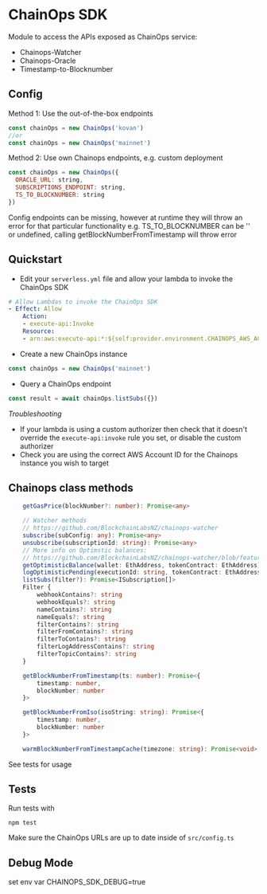 # ChainOps SDK

Module to access the APIs exposed as ChainOps service:

- Chainops-Watcher
- Chainops-Oracle
- Timestamp-to-Blocknumber

## Config

Method 1: Use the out-of-the-box endpoints

```js
const chainOps = new ChainOps('kovan')
//or
const chainOps = new ChainOps('mainnet')
```

Method 2: Use own Chainops endpoints, e.g. custom deployment

```js
const chainOps = new ChainOps({
  ORACLE_URL: string,
  SUBSCRIPTIONS_ENDPOINT: string,
  TS_TO_BLOCKNUMBER: string
})
```

Config endpoints can be missing, however at runtime they will throw an error for that particular functionality
e.g. TS_TO_BLOCKNUMBER can be '' or undefined, calling getBlockNumberFromTimestamp will throw error

## Quickstart

- Edit your `serverless.yml` file and allow your lambda to invoke the ChainOps SDK

```yml
# Allow Lambdas to invoke the ChainOps SDK
- Effect: Allow
    Action:
    - execute-api:Invoke
    Resource:
    - arn:aws:execute-api:*:${self:provider.environment.CHAINOPS_AWS_ACC}:*/*/*/*
```

- Create a new ChainOps instance

```js
const chainOps = new ChainOps('mainnet')
```

- Query a ChainOps endpoint

```js
const result = await chainOps.listSubs({})
```

*Troubleshooting*

- If your lambda is using a custom authorizer then check that it doesn't override the `execute-api:invoke` rule you set, or disable the custom authorizer
- Check you are using the correct AWS Account ID for the Chainops instance you wish to target

## Chainops class methods

```typescript
    getGasPrice(blockNumber?: number): Promise<any>

    // Watcher methods
    // https://github.com/BlockchainLabsNZ/chainops-watcher
    subscribe(subConfig: any): Promise<any>
    unsubscribe(subscriptionId: string): Promise<any>
    // More info on Optimstic balances:
    // https://github.com/BlockchainLabsNZ/chainops-watcher/blob/feature/optimistic/OptimisticBalances.md
    getOptimisticBalance(wallet: EthAddress, tokenContract: EthAddress): Promise<string>
    logOptimisticPending(executionId: string, tokenContract: EthAddress, senderAddress: EthAddress, tokenAmount: string)
    listSubs(filter?): Promise<ISubscription[]>
    Filter {
        webhookContains?: string
        webhookEquals?: string
        nameContains?: string
        nameEquals?: string
        filterContains?: string
        filterFromContains?: string
        filterToContains?: string
        filterLogAddressContains?: string
        filterTopicContains?: string
    }

    getBlockNumberFromTimestamp(ts: number): Promise<{
        timestamp: number,
        blockNumber: number
    }>

    getBlockNumberFromIso(isoString: string): Promise<{
        timestamp: number,
        blockNumber: number
    }>

    warmBlockNumberFromTimestampCache(timezone: string): Promise<void>
```

See tests for usage

## Tests

Run tests with

`npm test`

Make sure the ChainOps URLs are up to date inside of `src/config.ts`

## Debug Mode

set env var CHAINOPS_SDK_DEBUG=true
